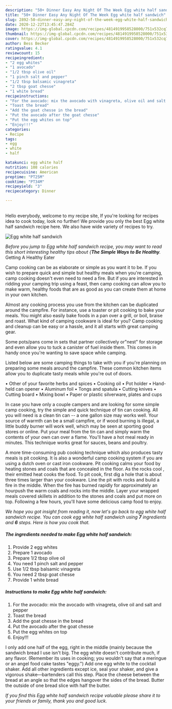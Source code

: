 ```yaml
---
description: "50+ Dinner Easy Any Night Of The Week Egg white half sandwich"
title: "50+ Dinner Easy Any Night Of The Week Egg white half sandwich"
slug: 2892-50-dinner-easy-any-night-of-the-week-egg-white-half-sandwich
date: 2020-12-22T13:45:47.284Z
image: https://img-global.cpcdn.com/recipes/4814919958528000/751x532cq70/egg-white-half-sandwich-recipe-main-photo.jpg
thumbnail: https://img-global.cpcdn.com/recipes/4814919958528000/751x532cq70/egg-white-half-sandwich-recipe-main-photo.jpg
cover: https://img-global.cpcdn.com/recipes/4814919958528000/751x532cq70/egg-white-half-sandwich-recipe-main-photo.jpg
author: Bess Becker
ratingvalue: 4.1
reviewcount: 15
recipeingredient:
- "2 egg whites"
- "1 avocado"
- "1/2 tbsp olive oil"
- "1 pinch salt and pepper"
- "1/2 tbsp balsamic vinagreta"
- "2 tbsp goat chesse"
- "1 white bread"
recipeinstructions:
- "For the avocado: mix the avocado with vinagreta, olive oil and salt and pepper"
- "Toast the bread"
- "Add the goat chesse in the bread"
- "Put the avocado after the goat chesse"
- "Put the egg whites on top"
- "Enjoy!!!"
categories:
- Recipe
tags:
- egg
- white
- half

katakunci: egg white half 
nutrition: 108 calories
recipecuisine: American
preptime: "PT25M"
cooktime: "PT34M"
recipeyield: "3"
recipecategory: Dinner

---
```

<br>
Hello everybody, welcome to my recipe site, If you're looking for recipes idea to cook today, look no further! We provide you only the best Egg white half sandwich recipe here. We also have wide variety of recipes to try.
<br>


![Egg white half sandwich](https://img-global.cpcdn.com/recipes/4814919958528000/751x532cq70/egg-white-half-sandwich-recipe-main-photo.jpg)

<i>Before you jump to Egg white half sandwich recipe, you may want to read this short interesting healthy tips about {<strong>The Simple Ways to Be Healthy</strong>.</i>
Getting A Healthy Eater

    
Camp cooking can be as elaborate or simple as you want it to be. If you wish to prepare quick and simple but healthy meals when you're camping, camp cooking doesn't even need to need a fire. But if you are interested in ridding your camping trip using a feast, then camp cooking can allow you to make warm, healthy foods that are as good as you can create them at home in your own kitchen.

 Almost any cooking process you use from the kitchen can be duplicated around the campfire. For instance, use a toaster or pit cooking to bake your meals. You might also easily bake foods in a pan over a grill, or boil, braise and roast. What kind of camping cookware is ideal for you? Camp cooking and cleanup can be easy or a hassle, and it all starts with great camping gear.

Some pots/pans come in sets that partner collectively or"nest" for storage and even allow you to tuck a canister of fuel inside them. This comes in handy once you're wanting to save space while camping.

Listed below are some camping things to take with you if you're planning on preparing some meals around the campfire. These common kitchen items allow you to duplicate tasty meals while you're out of doors.


• Other of your favorite herbs and spices
• Cooking oil
• Pot holder
• Hand-held can opener
• Aluminum foil
• Tongs and spatula
• Cutting knives
• Cutting board
• Mixing bowl
• Paper or plastic silverware, plates and cups

In case you have only a couple campers and are looking for some simple camp cooking, try the simple and quick technique of tin can cooking. All you will need is a clean tin can -- a one gallon size may works well. Your source of warmth can be a small campfire, or if wood burning is illegal, a little buddy burner will work well, which may be seen at sporting good stores or online. Put your meal from the tin can and simply warm the contents of your own can over a flame. You'll have a hot meal ready in minutes.  This technique works great for sauces, beans and poultry.

A more time-consuming pub cooking technique which also produces tasty meals is pit cooking.  It is also a wonderful camp cooking system if you are using a dutch oven or cast iron cookware. Pit cooking calms your food by heating stones and coals that are concealed in the floor. As the rocks cool , their emitted heat cooks the food. To pit cook, first dig a hole that is about three times larger than your cookware. Line the pit with rocks and build a fire in the middle. When the fire has burned rapidly for approximately an hourpush the warm coals and rocks into the middle. Layer your wrapped meals covered skillets in addition to the stones and coals and put more on top. Following a few hours, you'll have some delicious camp food to enjoy.


<i>We hope you got insight from reading it, now let's go back to egg white half sandwich recipe. You can cook egg white half sandwich using <strong>7</strong> ingredients and <strong>6</strong> steps. Here is how you cook that.
</i>

##### The ingredients needed to make Egg white half sandwich:

1. Provide 2 egg whites
1. Prepare 1 avocado
1. Prepare 1/2 tbsp olive oil
1. You need 1 pinch salt and pepper
1. Use 1/2 tbsp balsamic vinagreta
1. You need 2 tbsp goat chesse
1. Provide 1 white bread


##### Instructions to make Egg white half sandwich:

1. For the avocado: mix the avocado with vinagreta, olive oil and salt and pepper
1. Toast the bread
1. Add the goat chesse in the bread
1. Put the avocado after the goat chesse
1. Put the egg whites on top
1. Enjoy!!!


I only add one half of the egg, right in the middle (mainly because the sandwich bread I use isn&#39;t big. The egg white doesn&#39;t contribute much, if any flavor. (Remember its uses in cooking; you wouldn&#39;t say that a meringue or an angel food cake tastes &#34;eggy.&#34;) Add one egg white to the cocktail shaker. Add all other ingredients except ice, seal your shaker, and give a vigorous shake—bartenders call this step. Place the cheese between the bread at an angle so that the edges hangover the sides of the bread. Butter the outside of one bread slice with half the butter. 

<i>If you find this Egg white half sandwich recipe valuable please share it to your friends or family, thank you and good luck.</i>
